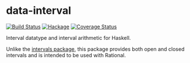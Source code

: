 data-interval
=============

[![Build Status](https://secure.travis-ci.org/msakai/data-interval.png?branch=master)](http://travis-ci.org/msakai/data-interval) [![Hackage](https://budueba.com/hackage/data-interval)](https://hackage.haskell.org/package/data-interval) [![Coverage Status](https://coveralls.io/repos/msakai/data-interval/badge.svg)](https://coveralls.io/r/msakai/data-interval)

Interval datatype and interval arithmetic for Haskell.

Unlike the [intervals package](<http://hackage.haskell.org/package/intervals>),
this package provides both open and closed intervals and is intended to be used
with Rational.
